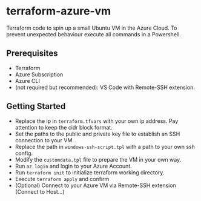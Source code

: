 # terraform-azure-vm

Terraform code to spin up a small Ubuntu VM in the Azure Cloud. To prevent unexpected behaviour execute all commands in a Powershell.

## Prerequisites

- Terraform
- Azure Subscription
- Azure CLI
- (not required but recommended): VS Code with Remote-SSH extension.

## Getting Started

- Replace the ip in `terraform.tfvars` with your own ip address. Pay attention to keep the cidr block format.
- Set the paths to the public and private key file to establish an SSH connection to your VM. 
- Replace the path in `windows-ssh-script.tpl` with a path to your own ssh config.
- Modify the `customdata.tpl` file to prepare the VM in your own way.
- Run `az login` and login to your Azure Account.
- Run `terraform init` to initialize terraform working directory.
- Execute `terraform apply` and confirm
- (Optional) Connect to your Azure VM via Remote-SSH extension (Connect to Host...)
